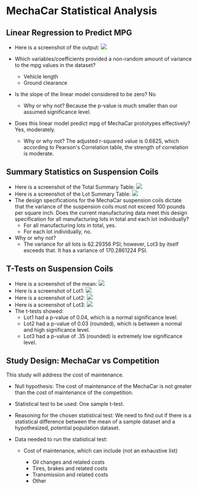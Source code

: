 # MechaCar Statistical Analysis

## Linear Regression to Predict MPG

- Here is a screenshot of the output:
  ![](./01_Demo/Resources/del1.png)

- Which variables/coefficients provided a non-random amount of variance to the mpg values in the dataset?    
  - Vehicle length
  - Ground clearance
  
- Is the slope of the linear model considered to be zero? No
  
  - Why or why not? Because the p-value is much smaller than our assumed significance level.
  
- Does this linear model predict mpg of MechaCar prototypes effectively?  Yes, moderately.
  
  - Why or why not? The adjusted r-squared value is 0.6825, which according to Pearson's Correlation table, the strength of correlation is moderate.

## Summary Statistics on Suspension Coils

- Here is a screenshot of the Total Summary Table:
    ![](./01_Demo/Resources/total_summary.png)  
- Here is a screenshot of the Lot Summary Table:
   ![](./01_Demo/Resources/lot_summary.png)  
- The design specifications for the MechaCar suspension coils dictate that the variance of the suspension coils must not exceed 100 pounds per square inch. Does the current manufacturing data meet this design specification for all manufacturing lots in total and each lot individually? 
    - For all manufacturing lots in total, yes.  
    - For each lot individually, no. 
- Why or why not? 
    - The variance for all lots is 62.29356 PSI; however, Lot3 by itself exceeds that. It has a variance of 170.2861224 PSI.

## T-Tests on Suspension Coils
- Here is a screenshot of the mean:
 ![](./01_Demo/Resources/simple_mean.png)  
- Here is a screenshot of Lot1:
 ![](./01_Demo/Resources/lot1.png)  
- Here is a screenshot of Lot2:
![](./01_Demo/Resources/lot2.png)  
- Here is a screenshot of Lot3:
![](./01_Demo/Resources/lot3.png)  
- The t-tests showed:
   - Lot1 had a p-value of 0.04, which is a normal significance level.
   - Lot2 had a p-value of 0.03 (rounded), which is between a normal and high significance level.
   - Lot3 had a p-value of .35 (rounded) is extremely low significance level.


## Study Design: MechaCar vs Competition
This study will address the cost of maintenance.

- Null hypothesis: The cost of maintenance of the MechaCar is not greater than the cost of maintenance of the competition. 

- Statistical test to be used: One sample t-test.

- Reasoning for the chosen statistical test: We need to find out if there is a statistical difference between the mean of a sample dataset and a hypothesized, potential population dataset. 

- Data needed to run the statistical test:
	
	- Cost of maintenance, which can include (not an exhaustive list)
		
		- Oil changes and related costs
		- Tires, brakes and related costs
		- Transmission and related costs
		- Other
		
		
